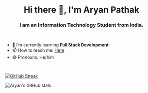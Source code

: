 ### <h1 align="center">Hi there 👋, I'm Aryan Pathak</h1>

<h3 align="center">I am an Information Technology Student from India.</h3>

<br>

<!--
**aaryan-1104/aaryan-1104** is a ✨ _special_ ✨ repository because its `README.md` (this file) appears on your GitHub profile.

Here are some ideas to get you started:

- 🔭 I’m currently working on ...
- 🌱 I’m currently learning ...
- 👯 I’m looking to collaborate on ...
- 🤔 I’m looking for help with ...
- 💬 Ask me about ...
- 📫 How to reach me: ...
- 😄 Pronouns: ...
- ⚡ Fun fact: ...
-->
- 🌱 I’m currently learning <b>Full Stack Development</b>
- 📫 How to reach me: <a href="aryanpathak0123@gmail.com">Here</a>
- 😄 Pronouns: He/him
<!-- - ![Connect with me](https://img.shields.io/twitter/follow/Aryan0142?style=social) -->
<br>

[![GitHub Streak](https://github-readme-streak-stats.herokuapp.com/?user=aaryan-1104&theme=dark)](https://git.io/streak-stats)



![Aryan's GitHub stats](https://github-readme-stats.vercel.app/api?username=aaryan-1104&count_private=true&hide=contribs,prs,stars)
